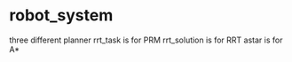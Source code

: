 # robot_system
three different planner
rrt_task is for PRM 
rrt_solution is for RRT
astar is for A*
